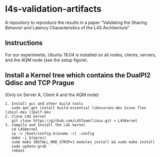 # l4s-validation-artifacts
A repository to reproduce the results in a paper "Validating the Sharing Behavior and Latency Characteristics of the L4S Architecture"

## Instructions ##
For our experiments, Ubuntu 18.04 is installed on all nodes, clients, servers, and the AQM node (see the setup figure).

## Install a Kernel tree which contains the DualPI2 Qdisc and TCP Prague
   (Only on Server A, Client A and the AQM node)

	1. Install gcc and other build tools 
	   sudo apt-get install build-essential libncurses-dev bison flex libssl-dev libelf-dev
	2. Clone L4S kernel 
	   git clone https://github.com/L4STeam/linux.git > L4SKernel
	3. Compile and Install the L4S kernel 
	   cd L4SKernel
	   cp -v /boot/config-$(uname -r) .config
	   make -j $(nproc)
	   sudo make INSTALL_MOD_STRIP=1 modules_install && sudo make install
	   sudo update-grub
	   reboot
	 



